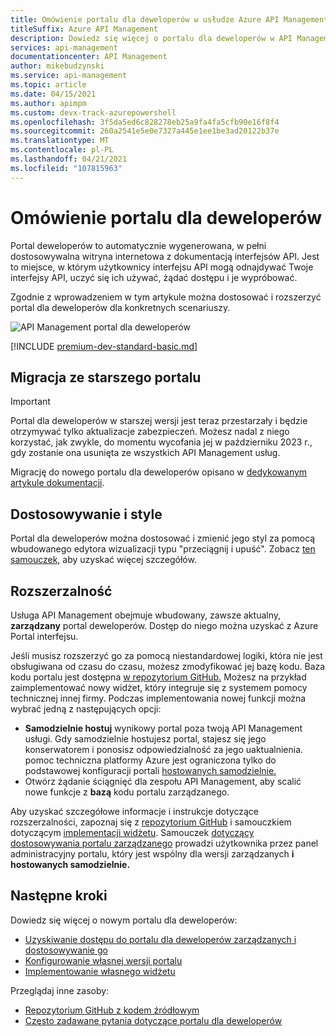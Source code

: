 ```yaml
---
title: Omówienie portalu dla deweloperów w usłudze Azure API Management
titleSuffix: Azure API Management
description: Dowiedz się więcej o portalu dla deweloperów w API Management — dostosowywalna witryna internetowa, w której użytkownicy interfejsu API mogą eksplorować Twoje interfejsy API.
services: api-management
documentationcenter: API Management
author: mikebudzynski
ms.service: api-management
ms.topic: article
ms.date: 04/15/2021
ms.author: apimpm
ms.custom: devx-track-azurepowershell
ms.openlocfilehash: 3f5da5ed6c828278eb25a9fa4fa5cfb90e16f8f4
ms.sourcegitcommit: 260a2541e5e0e7327a445e1ee1be3ad20122b37e
ms.translationtype: MT
ms.contentlocale: pl-PL
ms.lasthandoff: 04/21/2021
ms.locfileid: "107815963"
---
```

# <a name="overview-of-the-developer-portal"></a>Omówienie portalu dla deweloperów

Portal deweloperów to automatycznie wygenerowana, w pełni dostosowywalna witryna internetowa z dokumentacją interfejsów API. Jest to miejsce, w którym użytkownicy interfejsu API mogą odnajdywać Twoje interfejsy API, uczyć się ich używać, żądać dostępu i je wypróbować.

Zgodnie z wprowadzeniem w tym artykule można dostosować i rozszerzyć portal dla deweloperów dla konkretnych scenariuszy. 

![API Management portal dla deweloperów](media/api-management-howto-developer-portal/cover.png)

[!INCLUDE [premium-dev-standard-basic.md](../../includes/api-management-availability-premium-dev-standard-basic.md)]

## <a name="migration-from-the-legacy-portal"></a>Migracja ze starszego portalu

> [!IMPORTANT]
> Portal dla deweloperów w starszej wersji jest teraz przestarzały i będzie otrzymywać tylko aktualizacje zabezpieczeń. Możesz nadal z niego korzystać, jak zwykle, do momentu wycofania jej w październiku 2023 r., gdy zostanie ona usunięta ze wszystkich API Management usług.

Migrację do nowego portalu dla deweloperów opisano w [dedykowanym artykule dokumentacji](developer-portal-deprecated-migration.md).

## <a name="customization-and-styling"></a>Dostosowywanie i style

Portal dla deweloperów można dostosować i zmienić jego styl za pomocą wbudowanego edytora wizualizacji typu "przeciągnij i upuść". Zobacz [ten samouczek,](api-management-howto-developer-portal-customize.md) aby uzyskać więcej szczegółów.

## <a name="extensibility"></a><a name="managed-vs-self-hosted"></a> Rozszerzalność

Usługa API Management obejmuje wbudowany, zawsze aktualny, **zarządzany** portal deweloperów. Dostęp do niego można uzyskać z Azure Portal interfejsu.

Jeśli musisz rozszerzyć go za pomocą niestandardowej logiki, która nie jest obsługiwana od czasu do czasu, możesz zmodyfikować jej bazę kodu. Baza kodu portalu jest dostępna [w repozytorium GitHub.](https://github.com/Azure/api-management-developer-portal) Możesz na przykład zaimplementować nowy widżet, który integruje się z systemem pomocy technicznej innej firmy. Podczas implementowania nowej funkcji można wybrać jedną z następujących opcji:

- **Samodzielnie hostuj** wynikowy portal poza twoją API Management usługi. Gdy samodzielnie hostujesz portal, stajesz się jego konserwatorem i ponosisz odpowiedzialność za jego uaktualnienia. pomoc techniczna platformy Azure jest ograniczona tylko do podstawowej konfiguracji portali [hostowanych samodzielnie.](developer-portal-self-host.md)
- Otwórz żądanie ściągnięć dla zespołu API Management, aby scalić nowe funkcje z **bazą** kodu portalu zarządzanego.

Aby uzyskać szczegółowe informacje i instrukcje dotyczące rozszerzalności, zapoznaj się z [repozytorium GitHub](https://github.com/Azure/api-management-developer-portal) i samouczkiem dotyczącym [implementacji widżetu](developer-portal-implement-widgets.md). Samouczek [dotyczący dostosowywania portalu zarządzanego](api-management-howto-developer-portal-customize.md) prowadzi użytkownika przez panel administracyjny  portalu, który jest wspólny dla wersji zarządzanych **i hostowanych samodzielnie.**


## <a name="next-steps"></a>Następne kroki

Dowiedz się więcej o nowym portalu dla deweloperów:

- [Uzyskiwanie dostępu do portalu dla deweloperów zarządzanych i dostosowywanie go](api-management-howto-developer-portal-customize.md)
- [Konfigurowanie własnej wersji portalu](developer-portal-self-host.md)
- [Implementowanie własnego widżetu](developer-portal-implement-widgets.md)

Przeglądaj inne zasoby:

- [Repozytorium GitHub z kodem źródłowym](https://github.com/Azure/api-management-developer-portal)
- [Często zadawane pytania dotyczące portalu dla deweloperów](developer-portal-faq.md)

